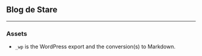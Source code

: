 ## Blog de Stare

---

### Assets

- `_wp` is the WordPress export and the conversion(s) to Markdown.

